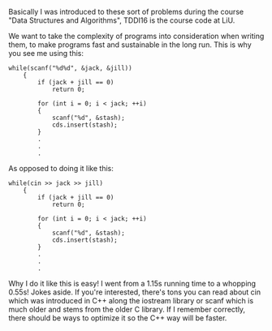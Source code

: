 Basically I was introduced to these sort of problems during the course "Data Structures and Algorithms", TDDI16 is the course code at LiU.

We want to take the complexity of programs into consideration when writing them, to make programs fast and sustainable in the long run.
This is why you see me using this:
```
while(scanf("%d%d", &jack, &jill))                
    {
        if (jack + jill == 0)
            return 0;

        for (int i = 0; i < jack; ++i)
        {
            scanf("%d", &stash);
            cds.insert(stash);
        }
        .
        .
        .
```
As opposed to doing it like this:
```
while(cin >> jack >> jill)
    {
        if (jack + jill == 0)
            return 0;

        for (int i = 0; i < jack; ++i)
        {
            scanf("%d", &stash);
            cds.insert(stash);
        }
        .
        .
        .
```

Why I do it like this is easy! I went from a 1.15s running time to a whopping 0.55s!
Jokes aside. If you're interested, there's tons you can read about cin which was introduced in C++ along the iostream library
or scanf which is much older and stems from the older C library. If I remember correctly, there should be ways to optimize it so
the C++ way will be faster.
